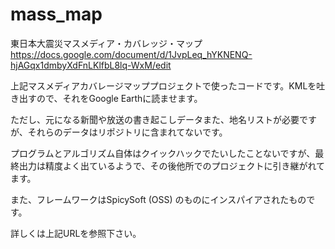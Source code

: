 mass_map
========

東日本大震災マスメディア・カバレッジ・マップ https://docs.google.com/document/d/1JvpLeq_hYKNENQ-hjAGqx1dmbyXdFnLKlfbL8lq-WxM/edit

上記マスメディアカバレージマッププロジェクトで使ったコードです。KMLを吐き出すので、それをGoogle Earthに読ませます。

ただし、元になる新聞や放送の書き起こしデータまた、地名リストが必要ですが、それらのデータはリポジトリに含まれてないです。

プログラムとアルゴリズム自体はクイックハックでたいしたことないですが、最終出力は精度よく出ているようで、その後他所でのプロジェクトに引き継がれてます。

また、フレームワークはSpicySoft (OSS) のものにインスパイアされたものです。

詳しくは上記URLを参照下さい。
